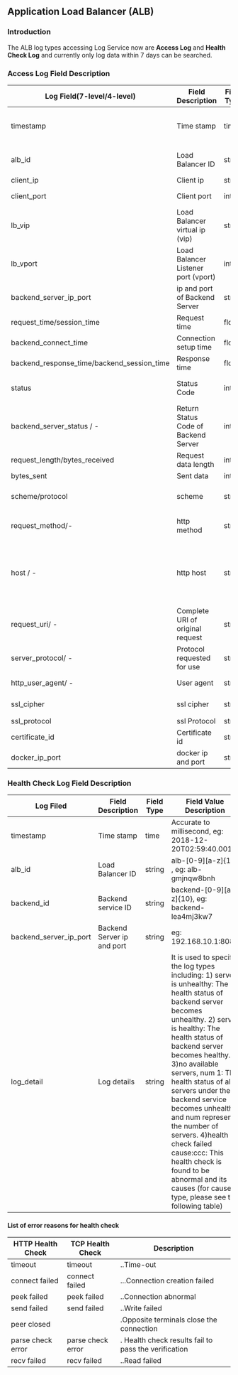 ## Application Load Balancer (ALB)
### Introduction
The ALB log types accessing Log Service now are **Access Log** and **Health Check Log** and currently only log data within 7 days can be searched.

### Access Log Field Description
Log Field(7-level/4-level) | Field Description | Field Type| Field Value Description
-- | -- | -- | --
timestamp  | Time stamp | time | accurate to millisecond, eg: 2018-12-20T02:59:40.001Z
alb_id | Load Balancer ID| string | alb-[0-9][a-z]{10} , eg: alb-gmjnqw8bnh
client_ip | Client ip | string | eg: 192.168.10.1
client_port | Client port  | int | 1-65535, eg: 50398
lb_vip | Load Balancer virtual ip (vip) | string | eg: 192.168.10.2
lb_vport | Load Balancer Listener port (vport) | int | 1-65535, eg: 8080
backend_server_ip_port | ip and port of Backend Server | string | eg: 192.168.10.1:8080
request_time/session_time | Request time | float | >0, eg: 0.006
backend_connect_time | Connection setup time | float | >0, eg: 0.001
backend_response_time/backend_session_time | Response time | float | >0, eg: 0.006
status | Status Code | int | similar to http code; eg: 200, 404, 503 ....
backend_server_status / -  | Return Status Code of Backend Server | int | similar to http code; eg: 200, 404, 503 ....
request_length/bytes_received | Request data length | int | >0, eg: 80
bytes_sent | Sent data | int | >0, eg: 197
scheme/protocol | scheme | string | uri scheme or stream Protocol; eg: http, https, tcp, udp
request_method/- | http method | string | GET, POST, DELETE, PUT , OPTION....
host / - | http host | string | Host in the request line or host in the request header or one servername that matches the request, eg: 192.168.2.3
request_uri/ - | Complete URI of original request | string | eg : / ; /pan/beta/test1?fid=3
server_protocol/ - | Protocol requested for use | string | Commonly, it is HTTP/1.0 or HTTP/1.1
http_user_agent/ - | User agent | string | client agent, eg: curl, chrome
ssl_cipher | ssl cipher | string | eg：EECDH+AESGCM
ssl_protocol | ssl Protocol | string | eg: SSLv2, TLSv1 
certificate_id | Certificate id |string | eg: cert-jq3a9yhugj
docker_ip_port | docker ip and port | string | eg: 192.168.2.3:80

### Health Check Log Field Description
Log Filed| Field Description | Field Type | Field Value Description
-- | -- | -- | --
timestamp | Time stamp | time | Accurate to millisecond, eg: 2018-12-20T02:59:40.001Z
alb_id | Load Balancer ID | string | alb-[0-9][a-z]{10} , eg: alb-gmjnqw8bnh
backend_id | Backend service ID | string |backend-[0-9][a-z]{10}, eg: backend-lea4mj3kw7
backend_server_ip_port | Backend Server ip and port |string |  eg: 192.168.10.1:8080|
log_detail |  Log details | string | It is used to specify the log types including: 1) server is unhealthy: The health status of backend server becomes unhealthy.  2) server is healthy: The health status of backend server becomes healthy.  3)no available servers, num 1: The health status of all servers under the backend service becomes unhealthy and num represents the number of servers.  4)health check failed cause:ccc: This health check is found to be abnormal and its causes (for cause type, please see the following table) 

#### List of error reasons for health check
HTTP Health Check| TCP Health Check |Description
-- | -- | -- 
timeout | timeout | ..Time-out
connect failed |  connect failed | ...Connection creation failed
peek failed | peek failed | ..Connection abnormal 
send failed | send failed | ..Write failed 
peer closed  |           | .Opposite terminals close the connection 
parse check error	 |parse check error | . Health check results fail to pass the verification
recv failed |recv failed |  ..Read failed 




